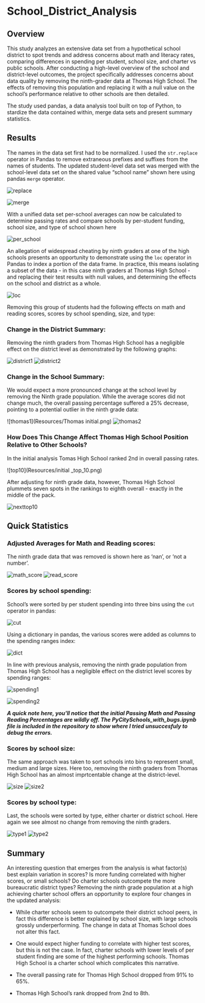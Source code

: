 # School_District_Analysis

## Overview
This study analyzes an extensive data set from a hypothetical school district to spot trends and address concerns about math and literacy rates, comparing differences in spending per student, school size, and charter vs public schools.  After conducting a high-level overview of the school and district-level outcomes, the project specifically addresses concerns about data quality by removing the ninth-grader data at Thomas High School.  The effects of removing this population and replacing it with a null value on the school’s performance relative to other schools are then detailed.  

The study used pandas, a data analysis tool built on top of Python, to stardize the data contained within, merge data sets and present summary statistics.  


## Results

The names in the data set first had to be normalized.  I used the `str.replace` operator in Pandas to remove extraneous prefixes and suffixes from the names of students.  The updated student-level data set was merged with the school-level data set on the shared value “school name” shown here using pandas `merge` operator.  

![replace](/Resources/python_name.png)

![merge](Resources/merge.png)

With a unified data set per-school averages can now be calculated to determine passing rates and compare schools by per-student funding, school size, and type of school shown here

![per_school](Resources/per_school.png)

An allegation of widespread cheating by ninth graders at one of the high schools presents an opportunity to demonstrate using the `loc` operator in Pandas to index a portion of the data frame.  In practice, this means isolating a subset of the data - in this case ninth graders at Thomas High School - and replacing their test results with null values, and determining the effects on the school and district as a whole.  

![loc](Resources/loc.png)

Removing this group of students had the following effects on math and reading scores, scores by school spending, size, and type:

### Change in the District Summary:

Removing the ninth graders from Thomas High School has a negligible effect on the district level as demonstrated by the following graphs:

![district1](Resources/district_summary1.png)
![district2](Resources/New_district_summary.png)

### Change in the School Summary:

We would expect a more pronounced change at the school level by removing the Ninth grade population. While the average scores did not change much, the overall passing percentage suffered a 25% decrease, pointing to a potential outlier in the ninth grade data:

![thomas1](Resources/Thomas initial.png)
![thomas2](Resources/Thomas_adjusted.png)

### How Does This Change Affect Thomas High School Position Relative to Other Schools?

In the initial analysis Tomas High School ranked 2nd in overall passing rates.  

![top10](Resources/initial _top_10.png)

After adjusting for ninth grade data, however, Thomas High School plummets seven spots in the rankings to eighth overall - exactly in the middle of the pack.  

![nexttop10](Resources/next_top_10.png)

## Quick Statistics

### Adjusted Averages for Math and Reading scores:

The ninth grade data that was removed is shown here as ‘nan’, or ‘not a number’. 

![math_score](Resources/math_score_by_grade.png) ![read_score](Resources/read_scores_by_grade.png)


### Scores by school spending:
School’s were sorted by per student spending into three bins using the `cut` operator in pandas:

![cut](Resources/spending_cut.png)

Using a dictionary in pandas, the various scores were added as columns to the spending ranges index:

![dict](Resources/spending_dict.png)


In line with previous analysis, removing the ninth grade population from Thomas High School has a negligible effect on the district level scores by spending ranges:

![spending1](Resources/spending_1.png)

![spending2](Resources/spending_2.png)

***A quick note here, you'll notice that the initial Passing Math and Passing Reading Percentages are wildly off.  The PyCitySchools_with_bugs.ipynb file is included in the repository to show where I tried unsuccesfuly to debug the errors.***

### Scores by school size:
The same approach was taken to sort schools into bins to represent small, medium and large sizes.  Here too, removing the ninth graders from Thomas High School has an almost imprtcentable change at the district-level.  

![size](Resources/size_1.png)
![size2](Resources/size_2.png)

### Scores by school type:
Last, the schools were sorted by type, either charter or district school.  Here again we see almost no change from removing the ninth graders.  

![type1](Resources/type_1.png)
![type2](Resources/Type_2.png)

## Summary
An interesting question that emerges from the analysis is what factor(s) best explain variation in scores?  Is more funding correlated with higher scores, or small schools?  Do charter schools outcompete the more bureaucratic district types?  Removing the ninth grade population at a high achieving charter school offers an opportunity to explore four changes in the updated analysis:


- While charter schools seem to outcompete their district school peers, in fact this difference is better explained by school size, with large schools grossly underperforming.  The change in data at Thomas School does not alter this fact.  

- One would expect higher funding to correlate with higher test scores, but this is not the case.  In fact, charter schools with lower levels of per student finding are some of the highest performing schools.  Thomas High School is a charter school which complicates this narrative.  

- The overall passing rate for Thomas High School dropped from 91% to 65%.

- Thomas High School’s rank dropped from 2nd to 8th.


